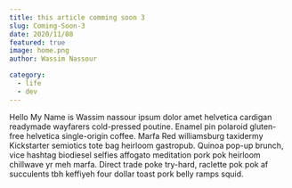 ```yaml
---
title: this article comming soon 3
slug: Coming-Soon-3
date: 2020/11/08
featured: true
image: home.png
author: Wassim Nassour

category:
  - life
  - dev
---
```


Hello My Name is Wassim nassour ipsum dolor amet helvetica cardigan readymade wayfarers cold-pressed poutine. Enamel pin polaroid gluten-free helvetica single-origin coffee. Marfa Red williamsburg taxidermy Kickstarter semiotics tote bag heirloom gastropub. Quinoa pop-up brunch, vice hashtag biodiesel selfies affogato meditation pork pok heirloom chillwave yr meh marfa. Direct trade poke try-hard, raclette pok pok af succulents tbh keffiyeh four dollar toast pork belly ramps squid.
